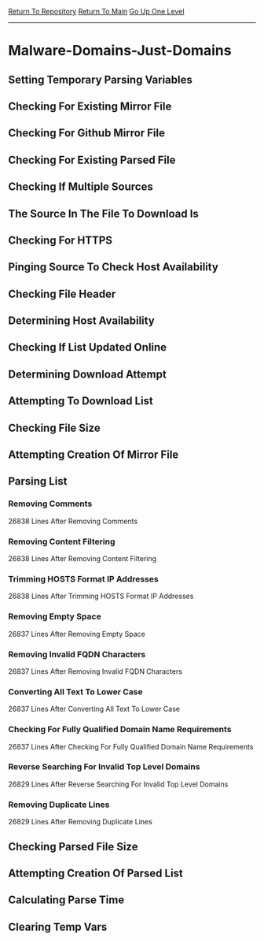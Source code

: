 [Return To Repository](https://github.com/deathbybandaid/piholeparser/)
[Return To Main](https://github.com/deathbybandaid/piholeparser/blob/master/RecentRunLogs/Mainlog.md)
[Go Up One Level](https://github.com/deathbybandaid/piholeparser/blob/master/RecentRunLogs/TopLevelScripts/30-Processing-External-Blacklists.md)
____________________________________
# Malware-Domains-Just-Domains
## Setting Temporary Parsing Variables
## Checking For Existing Mirror File
## Checking For Github Mirror File
## Checking For Existing Parsed File
## Checking If Multiple Sources
## The Source In The File To Download Is
## Checking For HTTPS
## Pinging Source To Check Host Availability
## Checking File Header
## Determining Host Availability
## Checking If List Updated Online
## Determining Download Attempt
## Attempting To Download List
## Checking File Size
## Attempting Creation Of Mirror File
## Parsing List
### Removing Comments
26838 Lines After Removing Comments
### Removing Content Filtering
26838 Lines After Removing Content Filtering
### Trimming HOSTS Format IP Addresses
26838 Lines After Trimming HOSTS Format IP Addresses
### Removing Empty Space
26837 Lines After Removing Empty Space
### Removing Invalid FQDN Characters
26837 Lines After Removing Invalid FQDN Characters
### Converting All Text To Lower Case
26837 Lines After Converting All Text To Lower Case
### Checking For Fully Qualified Domain Name Requirements
26837 Lines After Checking For Fully Qualified Domain Name Requirements
### Reverse Searching For Invalid Top Level Domains
26829 Lines After Reverse Searching For Invalid Top Level Domains
### Removing Duplicate Lines
26829 Lines After Removing Duplicate Lines
## Checking Parsed File Size
## Attempting Creation Of Parsed List
## Calculating Parse Time
## Clearing Temp Vars
